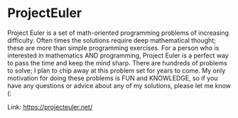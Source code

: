 # ProjectEuler

Project Euler is a set of math-oriented programming problems of increasing difficulty. Often times the solutions require deep mathematical thought; these are more than simple programming exercises. For a person who is interested in mathematics AND programming, Project Euler is a perfect way to pass the time and keep the mind sharp. There are hundreds of problems to solve; I plan to chip away at this problem set for years to come. My only motivation for doing these problems is FUN and KNOWLEDGE, so if you have any questions or advice about any of my solutions, please let me know (:

Link: https://projecteuler.net/
